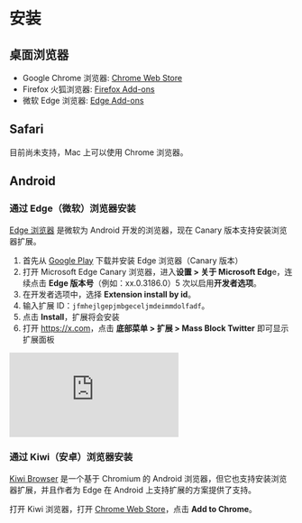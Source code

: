 # 安装

## 桌面浏览器

- Google Chrome 浏览器: [Chrome Web Store](https://chromewebstore.google.com/detail/mass-block-twitter/eaghpebepefbcadjdppjjopoagckdhej)
- Firefox 火狐浏览器: [Firefox Add-ons](https://addons.mozilla.org/firefox/addon/mass-block-twitter/)
- 微软 Edge 浏览器: [Edge Add-ons](https://microsoftedge.microsoft.com/addons/detail/jfmhejlgepjmbgeceljmdeimmdolfadf)

## Safari

目前尚未支持，Mac 上可以使用 Chrome 浏览器。

## Android

### 通过 Edge（微软）浏览器安装

[Edge 浏览器](https://play.google.com/store/apps/details?id=com.microsoft.emmx.canary) 是微软为 Android 开发的浏览器，现在 Canary 版本支持安装浏览器扩展。

1. 首先从 [Google Play](https://play.google.com/store/apps/details?id=com.microsoft.emmx.canary) 下载并安装 Edge 浏览器（Canary 版本）
2. 打开 Microsoft Edge Canary 浏览器，进入**设置 > 关于 Microsoft Edg**e，连续点击 **Edge 版本号**（例如：xx.0.3186.0）5 次以启用**开发者选项**。
3. 在开发者选项中，选择 **Extension install by id**。
4. 输入扩展 ID：`jfmhejlgepjmbgeceljmdeimmdolfadf`。
5. 点击 **Install**，扩展将会安装
6. 打开 <https://x.com>，点击 **底部菜单 > 扩展 > Mass Block Twitter** 即可显示扩展面板

<iframe class="vertical-video" src="https://www.youtube.com/embed/OScDgsQ4uJg?si=T7kjUpJiwIsK8mSD" title="YouTube video player" frameborder="0" allow="accelerometer; autoplay; clipboard-write; encrypted-media; gyroscope; picture-in-picture; web-share" referrerpolicy="strict-origin-when-cross-origin" allowfullscreen></iframe>

### 通过 Kiwi（安卓）浏览器安装

[Kiwi Browser](https://github.com/kiwibrowser/src.next) 是一个基于 Chromium 的 Android 浏览器，但它也支持安装浏览器扩展，并且作者为 Edge 在 Android 上支持扩展的方案提供了支持。

打开 Kiwi 浏览器，打开 [Chrome Web Store](https://chromewebstore.google.com/detail/mass-block-twitter/eaghpebepefbcadjdppjjopoagckdhej)，点击 **Add to Chrome**。
